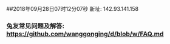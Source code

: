 ##2018年09月28日07时12分07秒 新址: 142.93.141.158
### 兔友常见问题及解答: https://github.com/wanggonging/d/blob/w/FAQ.md
